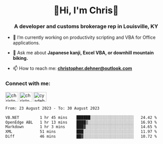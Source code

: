 <div class="main">
<h1 align="center">🌟Hi, I'm Chris🌟</h1>
<h3 align="center">A developer and customs brokerage rep in Louisville, KY</h3>

- 🔭 I’m currently working on productivity scripting and VBA for Office applications.

- 💬 Ask me about **Japanese kanji, Excel VBA, or downhill mountain biking.**

- 📫 How to reach me: **christopher.dehner@outlook.com**

<h3 align="left">Connect with me:</h3>
<p align="left">
<a href="https://linkedin.com/in/christopherdehnerii" target="blank"><img align="center" src="https://cdn.jsdelivr.net/npm/simple-icons@3.0.1/icons/linkedin.svg" alt="christopherdehnerii" height="30" width="40" /></a>
<a href="https://fb.com/christopherdehnerii" target="blank"><img align="center" src="https://cdn.jsdelivr.net/npm/simple-icons@3.0.1/icons/facebook.svg" alt="christopherdehnerii" height="30" width="40" /></a>
<a href="https://instagram.com/cyadehn" target="blank"><img align="center" src="https://cdn.jsdelivr.net/npm/simple-icons@3.0.1/icons/instagram.svg" alt="cyadehn" height="30" width="40" /></a>
</p>

<!--START_SECTION:waka-->

```txt
From: 23 August 2023 - To: 30 August 2023

VB.NET         1 hr 45 mins    ██████░░░░░░░░░░░░░░░░░░░   24.42 %
OpenEdge ABL   1 hr 13 mins    ████▒░░░░░░░░░░░░░░░░░░░░   16.93 %
Markdown       1 hr 3 mins     ███▓░░░░░░░░░░░░░░░░░░░░░   14.65 %
XML            51 mins         ███░░░░░░░░░░░░░░░░░░░░░░   11.97 %
Diff           46 mins         ██▓░░░░░░░░░░░░░░░░░░░░░░   10.72 %
```

<!--END_SECTION:waka-->
